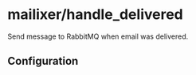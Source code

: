 mailixer/handle_delivered
========

Send message to RabbitMQ when email was delivered.

Configuration
-------------


